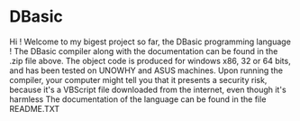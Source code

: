 # DBasic
Hi !
Welcome to my bigest project so far, the DBasic programming language !
The DBasic compiler along with the documentation can be found in the .zip file above. The object code is produced for windows x86, 32 or 64 bits, and has been tested on UNOWHY and ASUS machines.
Upon running the compiler, your computer might tell you that it presents a security risk, because it's a VBScript file downloaded from the internet, even though it's harmless
The documentation of the language can be found in the file README.TXT
